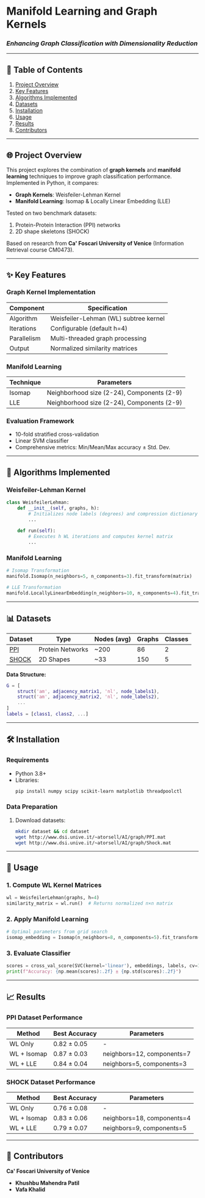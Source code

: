 # **Manifold Learning and Graph Kernels**  
### *Enhancing Graph Classification with Dimensionality Reduction*  

---

## **📌 Table of Contents**  
1. [Project Overview](#-project-overview)  
2. [Key Features](#-key-features)  
3. [Algorithms Implemented](#-algorithms-implemented)  
4. [Datasets](#-datasets)  
5. [Installation](#-installation)  
6. [Usage](#-usage)  
7. [Results](#-results)  
8. [Contributors](#-contributors)
   
---

## **🌐 Project Overview**  
This project explores the combination of **graph kernels** and **manifold learning** techniques to improve graph classification performance. Implemented in Python, it compares:  

- **Graph Kernels**: Weisfeiler-Lehman Kernel  
- **Manifold Learning**: Isomap & Locally Linear Embedding (LLE)  

Tested on two benchmark datasets:  
1. Protein-Protein Interaction (PPI) networks  
2. 2D shape skeletons (SHOCK)  

Based on research from **Ca' Foscari University of Venice** (Information Retrieval course CM0473).  

---

## **✨ Key Features**  

### **Graph Kernel Implementation**  
| Component | Specification |  
|-----------|---------------|  
| Algorithm | Weisfeiler-Lehman (WL) subtree kernel |  
| Iterations | Configurable (default h=4) |  
| Parallelism | Multi-threaded graph processing |  
| Output | Normalized similarity matrices |  

### **Manifold Learning**  
| Technique | Parameters |  
|-----------|------------|  
| Isomap | Neighborhood size (2-24), Components (2-9) |  
| LLE | Neighborhood size (2-24), Components (2-9) |  

### **Evaluation Framework**  
- 10-fold stratified cross-validation  
- Linear SVM classifier  
- Comprehensive metrics: Min/Mean/Max accuracy ± Std. Dev.  

---

## **🧮 Algorithms Implemented**  

### **Weisfeiler-Lehman Kernel**  
```python
class WeisfeilerLehman:
    def __init__(self, graphs, h):
        # Initializes node labels (degrees) and compression dictionary
        ...
        
    def run(self):
        # Executes h WL iterations and computes kernel matrix
        ...
```

### **Manifold Learning**  
```python
# Isomap Transformation
manifold.Isomap(n_neighbors=5, n_components=3).fit_transform(matrix)

# LLE Transformation  
manifold.LocallyLinearEmbedding(n_neighbors=10, n_components=4).fit_transform(matrix)
```

---

## **📊 Datasets**  

| Dataset | Type | Nodes (avg) | Graphs | Classes |  
|---------|------|------------|--------|---------|  
| [PPI](http://www.dsi.unive.it/~atorsell/AI/graph/PPI.mat) | Protein Networks | ~200 | 86 | 2 |  
| [SHOCK](http://www.dsi.unive.it/~atorsell/AI/graph/Shock.mat) | 2D Shapes | ~33 | 150 | 5 |  

**Data Structure:**  
```matlab
G = [ 
    struct('am', adjacency_matrix1, 'nl', node_labels1), 
    struct('am', adjacency_matrix2, 'nl', node_labels2),
    ...
]
labels = [class1, class2, ...] 
```

---

## **🛠 Installation**  

### **Requirements**  
- Python 3.8+  
- Libraries:  
  ```bash
  pip install numpy scipy scikit-learn matplotlib threadpoolctl
  ```

### **Data Preparation**  
1. Download datasets:  
   ```bash
   mkdir dataset && cd dataset
   wget http://www.dsi.unive.it/~atorsell/AI/graph/PPI.mat
   wget http://www.dsi.unive.it/~atorsell/AI/graph/Shock.mat
   ```

---

## **🚀 Usage**  

### **1. Compute WL Kernel Matrices**  
```python
wl = WeisfeilerLehman(graphs, h=4)
similarity_matrix = wl.run()  # Returns normalized n×n matrix
```

### **2. Apply Manifold Learning**  
```python
# Optimal parameters from grid search
isomap_embedding = Isomap(n_neighbors=8, n_components=5).fit_transform(similarity_matrix)
```

### **3. Evaluate Classifier**  
```python
scores = cross_val_score(SVC(kernel='linear'), embeddings, labels, cv=10)
print(f"Accuracy: {np.mean(scores):.2f} ± {np.std(scores):.2f}")
```

---

## **📈 Results**  

### **PPI Dataset Performance**  
| Method | Best Accuracy | Parameters |  
|--------|--------------|------------|  
| WL Only | 0.82 ± 0.05 | - |  
| WL + Isomap | 0.87 ± 0.03 | neighbors=12, components=7 |  
| WL + LLE | 0.84 ± 0.04 | neighbors=5, components=3 |  

### **SHOCK Dataset Performance**  
| Method | Best Accuracy | Parameters |  
|--------|--------------|------------|  
| WL Only | 0.76 ± 0.08 | - |  
| WL + Isomap | 0.83 ± 0.06 | neighbors=18, components=4 |  
| WL + LLE | 0.79 ± 0.07 | neighbors=9, components=5 |  

---

## **👥 Contributors**  
**Ca' Foscari University of Venice**  
- **Khushbu Mahendra Patil**
- **Vafa Khalid**
